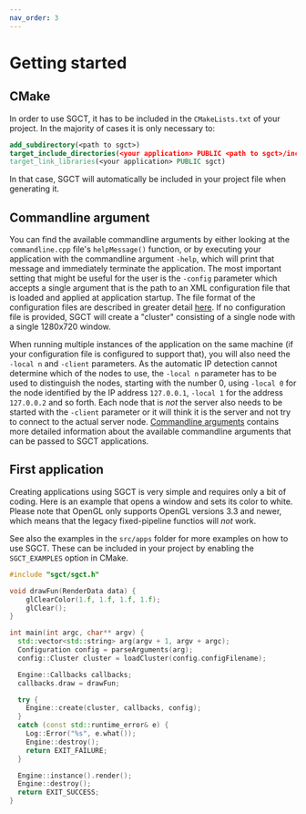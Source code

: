 ```yaml
---
nav_order: 3
---
```


# Getting started

## CMake
In order to use SGCT, it has to be included in the `CMakeLists.txt` of your project.  In the majority of cases it is only necessary to:
```cmake
add_subdirectory(<path to sgct>)
target_include_directories(<your application> PUBLIC <path to sgct>/include)
target_link_libraries(<your application> PUBLIC sgct)
```

In that case, SGCT will automatically be included in your project file when generating it.


## Commandline argument
You can find the available commandline arguments by either looking at the `commandline.cpp` file's `helpMessage()` function, or by executing your application with the commandline argument `-help`, which will print that message and immediately terminate the application.  The most important setting that might be useful for the user is the `-config` parameter which accepts a single argument that is the path to an XML configuration file that is loaded and applied at application startup.  The file format of the configuration files are described in greater detail [here](configuration-files.md).  If no configuration file is provided, SGCT will create a "cluster" consisting of a single node with a single 1280x720 window.

When running multiple instances of the application on the same machine (if your configuration file is configured to support that), you will also need the `-local n` and `-client` parameters.  As the automatic IP detection cannot determine which of the nodes to use, the `-local n` parameter has to be used to distinguish the nodes, starting with the number 0, using `-local 0` for the node identified by the IP address `127.0.0.1`, `-local 1` for the address `127.0.0.2` and so forth.  Each node that is *not* the server also needs to be started with the `-client` parameter or it will think it is the server and not try to connect to the actual server node.  [Commandline arguments](commandline-arguments.md) contains more detailed information about the available commandline arguments that can be passed to SGCT applications.


## First application
Creating applications using SGCT is very simple and requires only a bit of coding.  Here is an example that opens a window and sets its color to white.  Please note that OpenGL only supports OpenGL versions 3.3 and newer, which means that the legacy fixed-pipeline functios will *not* work.

See also the examples in the `src/apps` folder for more examples on how to use SGCT.  These can be included in your project by enabling the `SGCT_EXAMPLES` option in CMake.

```cpp
#include "sgct/sgct.h"

void drawFun(RenderData data) {
    glClearColor(1.f, 1.f, 1.f, 1.f);
    glClear();
}

int main(int argc, char** argv) {
  std::vector<std::string> arg(argv + 1, argv + argc);
  Configuration config = parseArguments(arg);
  config::Cluster cluster = loadCluster(config.configFilename);

  Engine::Callbacks callbacks;
  callbacks.draw = drawFun;

  try {
    Engine::create(cluster, callbacks, config);
  }
  catch (const std::runtime_error& e) {
    Log::Error("%s", e.what());
    Engine::destroy();
    return EXIT_FAILURE;
  }

  Engine::instance().render();
  Engine::destroy();
  return EXIT_SUCCESS;
}
```
